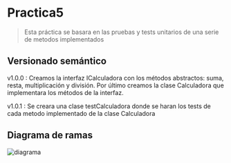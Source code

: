 # Practica5

> Esta práctica se basara en las pruebas y tests unitarios de una serie de metodos implementados

## Versionado semántico

v1.0.0 : Creamos la interfaz ICalculadora con los métodos abstractos: suma, resta, multiplicación y división. 
Por último creamos la clase Calculadora que implementara los métodos de la interfaz.

v1.0.1 : Se creara una clase testCalculadora donde se haran los tests de cada metodo implementado de la clase Calculadora

## Diagrama de ramas

![diagrama]()
